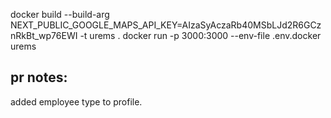 
docker build --build-arg NEXT_PUBLIC_GOOGLE_MAPS_API_KEY=AIzaSyAczaRb40MSbLJd2R6GCznRkBt_wp76EWI -t urems .
docker run -p 3000:3000 --env-file .env.docker urems


## pr notes: 
added employee type to profile.